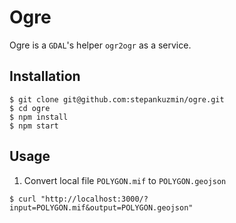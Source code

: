 # Ogre

Ogre is a `GDAL`'s helper `ogr2ogr` as a service.

## Installation

```shell
$ git clone git@github.com:stepankuzmin/ogre.git
$ cd ogre
$ npm install
$ npm start
```

## Usage

1. Convert local file `POLYGON.mif` to `POLYGON.geojson`

```shell
$ curl "http://localhost:3000/?input=POLYGON.mif&output=POLYGON.geojson"
```
